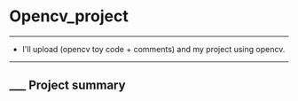 # Opencv_project
---
* I'll upload (opencv toy code + comments) and my project using opencv.

---
## ___ Project summary
